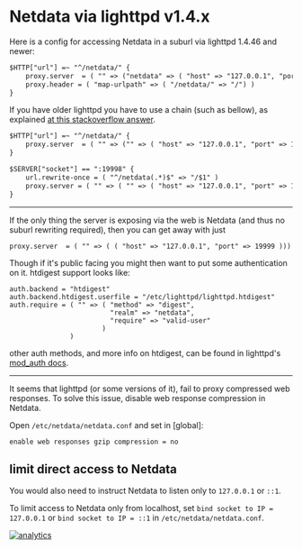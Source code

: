 # Netdata via lighttpd v1.4.x

Here is a config for accessing Netdata in a suburl via lighttpd 1.4.46 and newer:

```txt
$HTTP["url"] =~ "^/netdata/" {
    proxy.server  = ( "" => ("netdata" => ( "host" => "127.0.0.1", "port" => 19999 )))
    proxy.header = ( "map-urlpath" => ( "/netdata/" => "/") )
}
```

If you have older lighttpd you have to use a chain (such as bellow), as explained [at this stackoverflow answer](http://stackoverflow.com/questions/14536554/lighttpd-configuration-to-proxy-rewrite-from-one-domain-to-another).

```txt
$HTTP["url"] =~ "^/netdata/" {
    proxy.server  = ( "" => ("" => ( "host" => "127.0.0.1", "port" => 19998 )))
}

$SERVER["socket"] == ":19998" {
    url.rewrite-once = ( "^/netdata(.*)$" => "/$1" )
    proxy.server = ( "" => ( "" => ( "host" => "127.0.0.1", "port" => 19999 )))
}
```

---

If the only thing the server is exposing via the web is Netdata (and thus no suburl rewriting required),
then you can get away with just

```
proxy.server  = ( "" => ( ( "host" => "127.0.0.1", "port" => 19999 )))
```

Though if it's public facing you might then want to put some authentication on it.  htdigest support
looks like:

```
auth.backend = "htdigest"
auth.backend.htdigest.userfile = "/etc/lighttpd/lighttpd.htdigest"
auth.require = ( "" => ( "method" => "digest", 
                         "realm" => "netdata", 
                         "require" => "valid-user" 
                       )
               )
```

other auth methods, and more info on htdigest, can be found in lighttpd's [mod_auth docs](http://redmine.lighttpd.net/projects/lighttpd/wiki/Docs_ModAuth).

---

It seems that lighttpd (or some versions of it), fail to proxy compressed web responses.
To solve this issue, disable web response compression in Netdata.

Open `/etc/netdata/netdata.conf` and set in [global]\:

```
enable web responses gzip compression = no
```

## limit direct access to Netdata

You would also need to instruct Netdata to listen only to `127.0.0.1` or `::1`.

To limit access to Netdata only from localhost, set `bind socket to IP = 127.0.0.1` or `bind socket to IP = ::1` in `/etc/netdata/netdata.conf`.

[![analytics](https://www.google-analytics.com/collect?v=1&aip=1&t=pageview&_s=1&ds=github&dr=https%3A%2F%2Fgithub.com%2Fnetdata%2Fnetdata&dl=https%3A%2F%2Fmy-netdata.io%2Fgithub%2Fdocs%2FRunning-behind-lighttpd&_u=MAC~&cid=5792dfd7-8dc4-476b-af31-da2fdb9f93d2&tid=UA-64295674-3)](<>)
